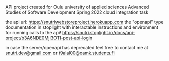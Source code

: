 API project created for Oulu university of applied sciences 
Advanced Studies of Software Development Spring 2022 cloud integration task

the api url:
https://snutriwebstoreproject.herokuapp.com
the "openapi" type documentation in stoplight with interactable instructions
and environment for running calls to the api!
https://snutri.stoplight.io/docs/api-project/b3A6NDE0MjI3OTI-post-api-login

in case the server/openapi has deprecated feel free to contact me at snutri.dev@gmail.com or t9alal00@oamk.students.fi
